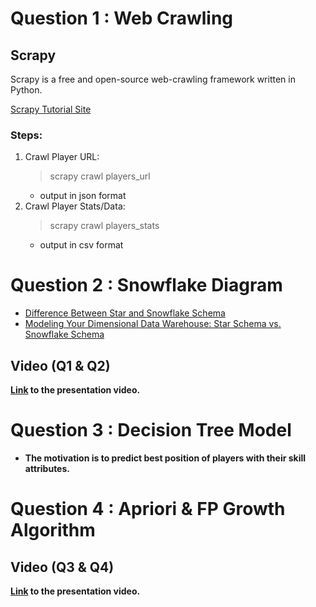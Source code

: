 # Question 1 : Web Crawling

## Scrapy
Scrapy is a free and open-source web-crawling framework written in Python.

[Scrapy Tutorial Site](https://docs.scrapy.org/en/latest/intro/tutorial.html)

### Steps:
1. Crawl Player URL:
	> scrapy crawl players_url
	- output in json format
2. Crawl Player Stats/Data:
	> scrapy crawl players_stats
	- output in csv format
	
# Question 2 : Snowflake Diagram
- [Difference Between Star and Snowflake Schema](https://techdifferences.com/difference-between-star-and-snowflake-schema.html)
- [Modeling Your Dimensional Data Warehouse: Star Schema vs. Snowflake Schema](https://datawarehouseinfo.com/data-warehouse-star-schema-vs-snowflake-schema/)

## Video (Q1 & Q2)
<b> [Link](https://youtu.be/3JuKjUGqqi4) to the presentation video. <b>

# Question 3 : Decision Tree Model
- The motivation is to predict best position of players with their skill attributes.

# Question 4 : Apriori & FP Growth Algorithm

## Video (Q3 & Q4)
<b> [Link](https://www.youtube.com/watch?v=DRB8l6z5uqI) to the presentation video. <b>